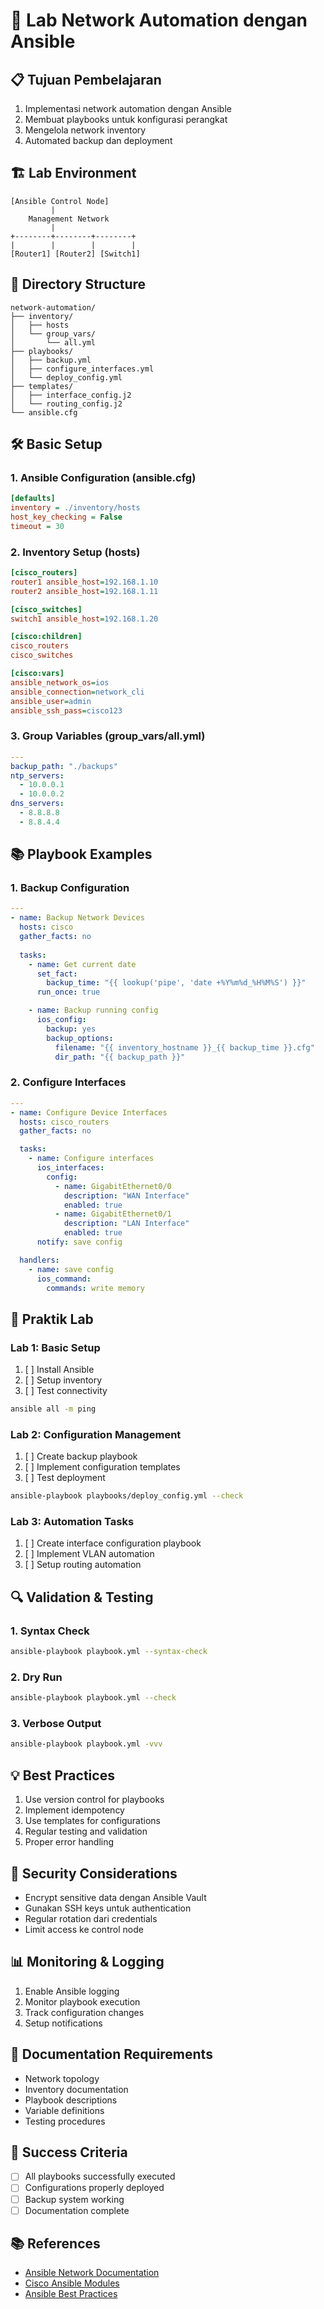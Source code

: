# 🤖 Lab Network Automation dengan Ansible

## 📋 Tujuan Pembelajaran
1. Implementasi network automation dengan Ansible
2. Membuat playbooks untuk konfigurasi perangkat
3. Mengelola network inventory
4. Automated backup dan deployment

## 🏗 Lab Environment
```
[Ansible Control Node]
         |
    Management Network
         |
+--------+--------+--------+
|        |        |        |
[Router1] [Router2] [Switch1]
```

## 📝 Directory Structure
```
network-automation/
├── inventory/
│   ├── hosts
│   └── group_vars/
│       └── all.yml
├── playbooks/
│   ├── backup.yml
│   ├── configure_interfaces.yml
│   └── deploy_config.yml
├── templates/
│   ├── interface_config.j2
│   └── routing_config.j2
└── ansible.cfg
```

## 🛠 Basic Setup

### 1. Ansible Configuration (ansible.cfg)
```ini
[defaults]
inventory = ./inventory/hosts
host_key_checking = False
timeout = 30
```

### 2. Inventory Setup (hosts)
```ini
[cisco_routers]
router1 ansible_host=192.168.1.10
router2 ansible_host=192.168.1.11

[cisco_switches]
switch1 ansible_host=192.168.1.20

[cisco:children]
cisco_routers
cisco_switches

[cisco:vars]
ansible_network_os=ios
ansible_connection=network_cli
ansible_user=admin
ansible_ssh_pass=cisco123
```

### 3. Group Variables (group_vars/all.yml)
```yaml
---
backup_path: "./backups"
ntp_servers:
  - 10.0.0.1
  - 10.0.0.2
dns_servers:
  - 8.8.8.8
  - 8.8.4.4
```

## 📚 Playbook Examples

### 1. Backup Configuration
```yaml
---
- name: Backup Network Devices
  hosts: cisco
  gather_facts: no
  
  tasks:
    - name: Get current date
      set_fact:
        backup_time: "{{ lookup('pipe', 'date +%Y%m%d_%H%M%S') }}"
      run_once: true

    - name: Backup running config
      ios_config:
        backup: yes
        backup_options:
          filename: "{{ inventory_hostname }}_{{ backup_time }}.cfg"
          dir_path: "{{ backup_path }}"
```

### 2. Configure Interfaces
```yaml
---
- name: Configure Device Interfaces
  hosts: cisco_routers
  gather_facts: no

  tasks:
    - name: Configure interfaces
      ios_interfaces:
        config:
          - name: GigabitEthernet0/0
            description: "WAN Interface"
            enabled: true
          - name: GigabitEthernet0/1
            description: "LAN Interface"
            enabled: true
      notify: save config

  handlers:
    - name: save config
      ios_command:
        commands: write memory
```

## 🔧 Praktik Lab

### Lab 1: Basic Setup
1. [ ] Install Ansible
2. [ ] Setup inventory
3. [ ] Test connectivity
```bash
ansible all -m ping
```

### Lab 2: Configuration Management
1. [ ] Create backup playbook
2. [ ] Implement configuration templates
3. [ ] Test deployment
```bash
ansible-playbook playbooks/deploy_config.yml --check
```

### Lab 3: Automation Tasks
1. [ ] Create interface configuration playbook
2. [ ] Implement VLAN automation
3. [ ] Setup routing automation

## 🔍 Validation & Testing

### 1. Syntax Check
```bash
ansible-playbook playbook.yml --syntax-check
```

### 2. Dry Run
```bash
ansible-playbook playbook.yml --check
```

### 3. Verbose Output
```bash
ansible-playbook playbook.yml -vvv
```

## 💡 Best Practices
1. Use version control for playbooks
2. Implement idempotency
3. Use templates for configurations
4. Regular testing and validation
5. Proper error handling

## 🔐 Security Considerations
- Encrypt sensitive data dengan Ansible Vault
- Gunakan SSH keys untuk authentication
- Regular rotation dari credentials
- Limit access ke control node

## 📊 Monitoring & Logging
1. Enable Ansible logging
2. Monitor playbook execution
3. Track configuration changes
4. Setup notifications

## 📝 Documentation Requirements
- Network topology
- Inventory documentation
- Playbook descriptions
- Variable definitions
- Testing procedures

## 🎯 Success Criteria
- [ ] All playbooks successfully executed
- [ ] Configurations properly deployed
- [ ] Backup system working
- [ ] Documentation complete

## 📚 References
- [Ansible Network Documentation](https://docs.ansible.com/ansible/latest/network/index.html)
- [Cisco Ansible Modules](https://docs.ansible.com/ansible/latest/collections/cisco/ios/index.html)
- [Ansible Best Practices](https://docs.ansible.com/ansible/latest/user_guide/playbooks_best_practices.html)